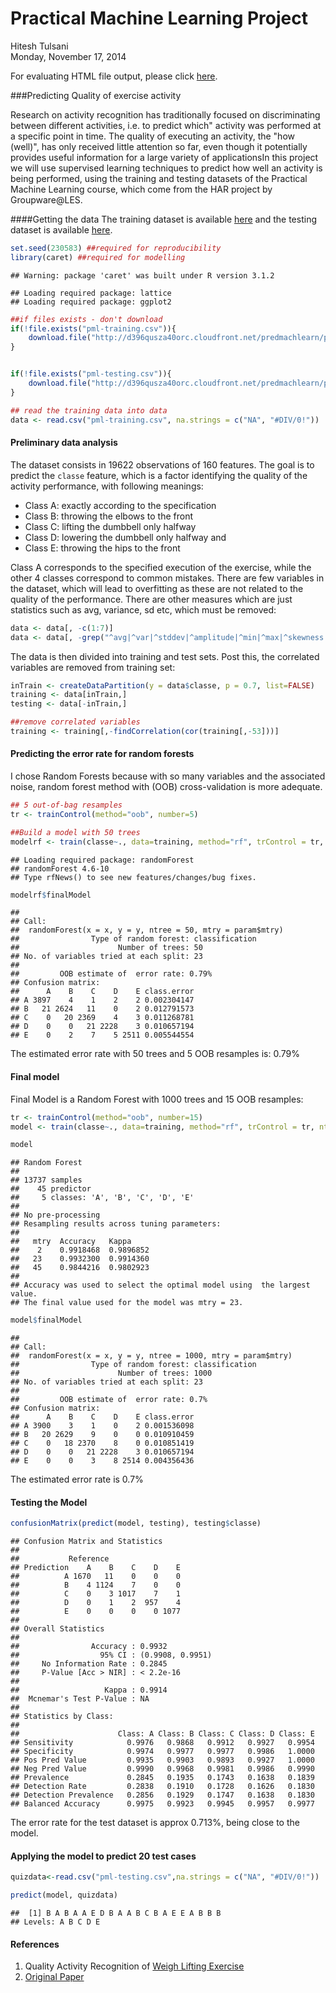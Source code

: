 # Practical Machine Learning Project
Hitesh Tulsani  
Monday, November 17, 2014  

For evaluating HTML file output, please click [here](http://rawgit.com/hiteshtulsani/Practical-Machine-Learning-Project/master/PML_Project.html).


###Predicting Quality of exercise activity

Research on activity recognition has traditionally focused on discriminating between different activities, i.e. to predict which" activity was performed at a specific point in time. The quality of executing an activity, the "how (well)", has only received little attention so far, even though it potentially provides useful information for a large variety of applicationsIn this project we will use supervised learning techniques to predict how well an activity is being performed, using the training and testing datasets of the Practical Machine Learning course, which come from the HAR project by Groupware@LES.


####Getting the data
The training dataset is available [here](https://d396qusza40orc.cloudfront.net/predmachlearn/pml-training.csv) and the testing dataset is available [here](https://d396qusza40orc.cloudfront.net/predmachlearn/pml-testing.csv). 


```r
set.seed(230583) ##required for reproducibility
library(caret) ##required for modelling 
```

```
## Warning: package 'caret' was built under R version 3.1.2
```

```
## Loading required package: lattice
## Loading required package: ggplot2
```

```r
##if files exists - don't download
if(!file.exists("pml-training.csv")){
    download.file("http://d396qusza40orc.cloudfront.net/predmachlearn/pml-training.csv", "pml-training.csv")
}  


if(!file.exists("pml-testing.csv")){
    download.file("http://d396qusza40orc.cloudfront.net/predmachlearn/pml-testing.csv", "pml-testing.csv")
}

## read the training data into data
data <- read.csv("pml-training.csv", na.strings = c("NA", "#DIV/0!"))
```

#### Preliminary data analysis

The dataset consists in 19622 observations of 160 features. The goal is to predict the ```classe``` feature, which is a factor identifying the quality of the activity performance, with following meanings:

  *    Class A: exactly according to the specification
  *    Class B: throwing the elbows to the front 
  *    Class C: lifting the dumbbell only halfway
  *    Class D: lowering the dumbbell only halfway and 
  *    Class E: throwing the hips to the front

Class A corresponds to the specified execution of the exercise, while the other 4 classes correspond to common mistakes. There are few variables in the dataset, which will lead to overfitting as these are not related to the quality of the performance. There are other measures which are just statistics such as avg, variance, sd etc, which must be removed:


```r
data <- data[, -c(1:7)]
data <- data[, -grep("^avg|^var|^stddev|^amplitude|^min|^max|^skewness|^kurtosis", attr(data, "names"))]
```

The data is then divided into training and test sets. Post this, the correlated variables are removed from training set:


```r
inTrain <- createDataPartition(y = data$classe, p = 0.7, list=FALSE)
training <- data[inTrain,]
testing <- data[-inTrain,]

##remove correlated variables
training <- training[,-findCorrelation(cor(training[,-53]))]
```

#### Predicting the error rate for random forests
I chose Random Forests because with so many variables and the associated noise, random forest method with (OOB) cross-validation is more adequate.


```r
## 5 out-of-bag resamples
tr <- trainControl(method="oob", number=5)

##Build a model with 50 trees
modelrf <- train(classe~., data=training, method="rf", trControl = tr, ntree=50)
```

```
## Loading required package: randomForest
## randomForest 4.6-10
## Type rfNews() to see new features/changes/bug fixes.
```

```r
modelrf$finalModel
```

```
## 
## Call:
##  randomForest(x = x, y = y, ntree = 50, mtry = param$mtry) 
##                Type of random forest: classification
##                      Number of trees: 50
## No. of variables tried at each split: 23
## 
##         OOB estimate of  error rate: 0.79%
## Confusion matrix:
##      A    B    C    D    E class.error
## A 3897    4    1    2    2 0.002304147
## B   21 2624   11    0    2 0.012791573
## C    0   20 2369    4    3 0.011268781
## D    0    0   21 2228    3 0.010657194
## E    0    2    7    5 2511 0.005544554
```

The estimated error rate with 50 trees and 5 OOB resamples is: 0.79%

#### Final model

Final Model is a Random Forest with 1000 trees and 15 OOB resamples:


```r
tr <- trainControl(method="oob", number=15)
model <- train(classe~., data=training, method="rf", trControl = tr, ntree=1000)

model
```

```
## Random Forest 
## 
## 13737 samples
##    45 predictor
##     5 classes: 'A', 'B', 'C', 'D', 'E' 
## 
## No pre-processing
## Resampling results across tuning parameters:
## 
##   mtry  Accuracy   Kappa    
##    2    0.9918468  0.9896852
##   23    0.9932300  0.9914360
##   45    0.9844216  0.9802923
## 
## Accuracy was used to select the optimal model using  the largest value.
## The final value used for the model was mtry = 23.
```

```r
model$finalModel
```

```
## 
## Call:
##  randomForest(x = x, y = y, ntree = 1000, mtry = param$mtry) 
##                Type of random forest: classification
##                      Number of trees: 1000
## No. of variables tried at each split: 23
## 
##         OOB estimate of  error rate: 0.7%
## Confusion matrix:
##      A    B    C    D    E class.error
## A 3900    3    1    0    2 0.001536098
## B   20 2629    9    0    0 0.010910459
## C    0   18 2370    8    0 0.010851419
## D    0    0   21 2228    3 0.010657194
## E    0    0    3    8 2514 0.004356436
```

The estimated error rate is 0.7%

#### Testing the Model

```r
confusionMatrix(predict(model, testing), testing$classe)
```

```
## Confusion Matrix and Statistics
## 
##           Reference
## Prediction    A    B    C    D    E
##          A 1670   11    0    0    0
##          B    4 1124    7    0    0
##          C    0    3 1017    7    1
##          D    0    1    2  957    4
##          E    0    0    0    0 1077
## 
## Overall Statistics
##                                           
##                Accuracy : 0.9932          
##                  95% CI : (0.9908, 0.9951)
##     No Information Rate : 0.2845          
##     P-Value [Acc > NIR] : < 2.2e-16       
##                                           
##                   Kappa : 0.9914          
##  Mcnemar's Test P-Value : NA              
## 
## Statistics by Class:
## 
##                      Class: A Class: B Class: C Class: D Class: E
## Sensitivity            0.9976   0.9868   0.9912   0.9927   0.9954
## Specificity            0.9974   0.9977   0.9977   0.9986   1.0000
## Pos Pred Value         0.9935   0.9903   0.9893   0.9927   1.0000
## Neg Pred Value         0.9990   0.9968   0.9981   0.9986   0.9990
## Prevalence             0.2845   0.1935   0.1743   0.1638   0.1839
## Detection Rate         0.2838   0.1910   0.1728   0.1626   0.1830
## Detection Prevalence   0.2856   0.1929   0.1747   0.1638   0.1830
## Balanced Accuracy      0.9975   0.9923   0.9945   0.9957   0.9977
```

The error rate for the test dataset is approx 0.713%, being close to the model.

#### Applying the model to predict 20 test cases

```r
quizdata<-read.csv("pml-testing.csv",na.strings = c("NA", "#DIV/0!"))

predict(model, quizdata)
```

```
##  [1] B A B A A E D B A A B C B A E E A B B B
## Levels: A B C D E
```

#### References

1. Quality Activity Recognition of [Weigh Lifting Exercise](http://groupware.les.inf.puc-rio.br/work.jsf?p1=11201)
2. [Original Paper](http://groupware.les.inf.puc-rio.br/public/papers/2013.Velloso.QAR-WLE.pdf)
